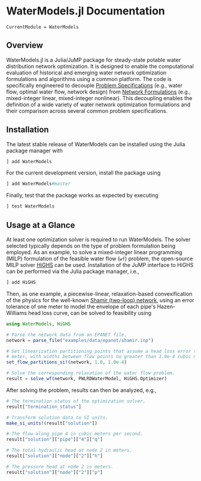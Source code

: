 # WaterModels.jl Documentation

```@meta
CurrentModule = WaterModels
```

## Overview
WaterModels.jl is a Julia/JuMP package for steady-state potable water distribution network optimization.
It is designed to enable the computational evaluation of historical and emerging water network optimization formulations and algorithms using a common platform.
The code is specifically engineered to decouple [Problem Specifications](@ref) (e.g., water flow, optimal water flow, network design) from [Network Formulations](@ref) (e.g., mixed-integer linear, mixed-integer nonlinear).
This decoupling enables the definition of a wide variety of water network optimization formulations and their comparison across several common problem specifications.

## Installation
The latest stable release of WaterModels can be installed using the Julia package manager with
```julia
] add WaterModels
```

For the current development version, install the package using
```julia
] add WaterModels#master
```

Finally, test that the package works as expected by executing
```julia
] test WaterModels
```

## Usage at a Glance
At least one optimization solver is required to run WaterModels.
The solver selected typically depends on the type of problem formulation being employed.
As an example, to solve a mixed-integer linear programming (MILP) formulation of the feasible water flow (`wf`) problem, the open-source MILP solver [HiGHS](https://github.com/jump-dev/HiGHS.jl) can be used.
Installation of the JuMP interface to HiGHS can be performed via the Julia package manager, i.e.,

```julia
] add HiGHS
```

Then, as one example, a piecewise-linear, relaxation-based convexification of the physics for the well-known [Shamir (two-loop) network](https://github.com/lanl-ansi/WaterModels.jl/blob/master/examples/data/epanet/shamir.inp), using an error tolerance of one meter to model the envelope of each pipe's Hazen-Williams head loss curve, can be solved to feasibility using

```julia
using WaterModels, HiGHS

# Parse the network data from an EPANET file.
network = parse_file("examples/data/epanet/shamir.inp")

# Set linearization partitioning points that assume a head loss error tolerance of one
# meter, with widths between flow points no greater than 1.0e-4 cubic meters per second.
set_flow_partitions_si!(network, 1.0, 1.0e-4)

# Solve the corresponding relaxation of the water flow problem.
result = solve_wf(network, PWLRDWaterModel, HiGHS.Optimizer)
```

After solving the problem, results can then be analyzed, e.g.,
```julia
# The termination status of the optimization solver.
result["termination_status"]

# Transform solution data to SI units.
make_si_units!(result["solution"])

# The flow along pipe 4 in cubic meters per second.
result["solution"]["pipe"]["4"]["q"]

# The total hydraulic head at node 2 in meters.
result["solution"]["node"]["2"]["h"]

# The pressure head at node 2 in meters.
result["solution"]["node"]["2"]["p"]
```